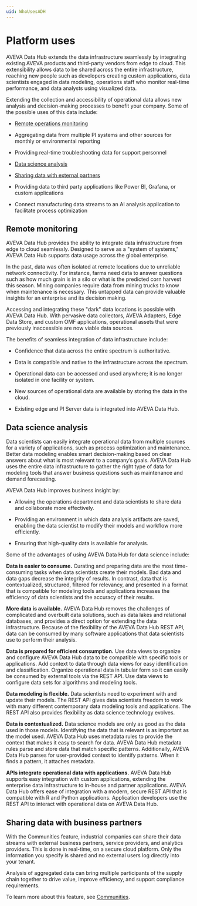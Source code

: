 ```yaml
---
uid: WhoUsesADH
---
```


# Platform uses

AVEVA Data Hub extends the data infrastructure seamlessly by integrating existing AVEVA products and third-party vendors from edge to cloud. This extensibility allows data to be shared across the entire infrastructure, reaching new people such as developers creating custom applications, data scientists engaged in data modeling, operations staff who monitor real-time performance, and data analysts using visualized data. 

Extending the collection and accessibility of operational data allows new analysis and decision-making processes to benefit your company. Some of the possible uses of this data include:

- [Remote operations monitoring](#remote-monitoring)

- Aggregating data from multiple PI systems and other sources for monthly or environmental reporting

- Providing real-time troubleshooting data for support personnel

- [Data science analysis](#data-science-analysis)

- [Sharing data with external partners](#sharing-data-with-business-partners)

- Providing data to third party applications like Power BI, Grafana, or custom applications

- Connect manufacturing data streams to an AI analysis application to facilitate process optimization

## Remote monitoring

AVEVA Data Hub provides the ability to integrate data infrastructure from edge to cloud seamlessly. Designed to serve as a "system of systems," AVEVA Data Hub supports data usage across the global enterprise. 

In the past, data was often isolated at remote locations due to unreliable network connectivity. For instance, farms need data to answer questions such as how much grain is in a silo or what is the predicted corn harvest this season. Mining companies require data from mining trucks to know when maintenance is necessary. This untapped data can provide valuable insights for an enterprise and its decision making. 

Accessing and integrating these "dark" data locations is possible with AVEVA Data Hub. With pervasive data collectors, AVEVA Adapters, Edge Data Store, and custom OMF applications, operational assets that were previously inaccessible are now viable data sources. 

The benefits of seamless integration of data infrastructure include: 

- Confidence that data across the entire spectrum is authoritative. 

- Data is compatible and native to the infrastructure across the spectrum. 

- Operational data can be accessed and used anywhere; it is no longer isolated in one facility or system. 

- New sources of operational data are available by storing the data in the cloud. 

- Existing edge and PI Server data is integrated into AVEVA Data Hub.

## Data science analysis

Data scientists can easily integrate operational data from multiple sources for a variety of applications, such as process optimization and maintenance. Better data modeling enables smart decision-making based on clear answers about what is most relevant to a company’s goals. AVEVA Data Hub uses the entire data infrastructure to gather the right type of data for modeling tools that answer business questions such as maintenance and demand forecasting. 

AVEVA Data Hub improves business insight by: 

- Allowing the operations department and data scientists to share data and collaborate more effectively.

- Providing an environment in which data analysis artifacts are saved, enabling the data scientist to modify their models and workflow more efficiently.

- Ensuring that high-quality data is available for analysis.

Some of the advantages of using AVEVA Data Hub for data science include:

**Data is easier to consume.** Curating and preparing data are the most time-consuming tasks when data scientists create their models. Bad data and data gaps decrease the integrity of results. In contrast, data that is contextualized, structured, filtered for relevancy, and presented in a format that is compatible for modeling tools and applications increases the efficiency of data scientists and the accuracy of their results. 

**More data is available.** AVEVA Data Hub removes the challenges of complicated and overbuilt data solutions, such as data lakes and relational databases, and provides a direct option for extending the data infrastructure. Because of the flexibility of the AVEVA Data Hub REST API, data can be consumed by many software applications that data scientists use to perform their analysis. 

**Data is prepared for efficient consumption.** Use data views to organize and configure AVEVA Data Hub data to be compatible with specific tools or applications. Add context to data through data views for easy identification and classification. Organize operational data in tabular form so it can easily be consumed by external tools via the REST API. Use data views to configure data sets for algorithms and modeling tools. 

**Data modeling is flexible.** Data scientists need to experiment with and update their models. The REST API gives data scientists freedom to work with many different contemporary data modeling tools and applications. The REST API also provides flexibility as data science technology evolves. 

**Data is contextualized.** Data science models are only as good as the data used in those models. Identifying the data that is relevant is as important as the model used. AVEVA Data Hub uses metadata rules to provide the context that makes it easy to search for data. AVEVA Data Hub metadata rules parse and store data that match specific patterns. Additionally, AVEVA Data Hub parses for user-provided context to identify patterns. When it finds a pattern, it attaches metadata.

**APIs integrate operational data with applications.** AVEVA Data Hub supports easy integration with custom applications, extending the enterprise data infrastructure to in-house and partner applications. AVEVA Data Hub offers ease of integration with a modern, secure REST API that is compatible with R and Python applications. Application developers use the REST API to interact with operational data on AVEVA Data Hub. 

## Sharing data with business partners

With the Communities feature, industrial companies can share their data streams with external business partners, service providers, and analytics providers. This is done in real-time, on a secure cloud platform. Only the information you specify is shared and no external users log directly into your tenant.

Analysis of aggregated data can bring multiple participants of the supply chain together to drive value, improve efficiency, and support compliance requirements.

To learn more about this feature, see [Communities](xref:communities).
